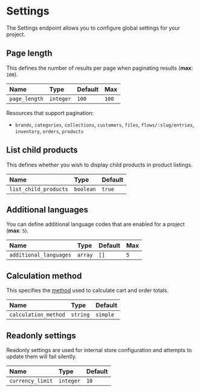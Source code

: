 # Settings

The Settings endpoint allows you to configure global settings for your project.

## Page length

This defines the number of results per page when paginating results \(**max**: `100`\).

| **Name** | **Type** | **Default** | **Max** |
| :--- | :--- | :--- | :--- |
| `page_length` | `integer` | `100` | `100` |

Resources that support pagination:

* `brands`, `categories`, `collections`, `customers`, `files`, `flows/:slug/entries`, `inventory`, `orders`, `products`

## List child products

This defines whether you wish to display child products in product listings.

| **Name** | **Type** | **Default** |
| :--- | :--- | :--- |
| `list_child_products` | `boolean` | `true` |

## Additional languages

You can define additional language codes that are enabled for a project \(**max**: `5`\).

| **Name** | **Type** | **Default** | **Max** |
| :--- | :--- | :--- | :--- |
| `additional_languages` | `array` | `[]` | `5` |

## Calculation method

This specifies the [method](https://docs.moltin.com/guides/calculation-methods) used to calculate cart and order totals.

| **Name** | **Type** | **Default** |
| :--- | :--- | :--- |
| `calculation_method` | `string` | `simple` |

## Readonly settings

Readonly settings are used for internal store configuration and attempts to update them will fail silently.

| Name | Type | Default |
| :--- | :--- | :--- |
| `currency_limit` | `integer` | `10` |

